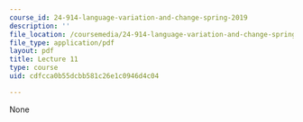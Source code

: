 ```yaml
---
course_id: 24-914-language-variation-and-change-spring-2019
description: ''
file_location: /coursemedia/24-914-language-variation-and-change-spring-2019/cdfcca0b55dcbb581c26e1c0946d4c04_MIT24_914s19_lec11.pdf
file_type: application/pdf
layout: pdf
title: Lecture 11
type: course
uid: cdfcca0b55dcbb581c26e1c0946d4c04

---
```

None